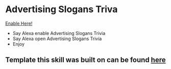 # Advertising Slogans Triva	
[Enable Here!](https://www.amazon.com/Drew-Mace-Advertising-Slogans-Trivia/dp/B07235N12B/ref=sr_1_2?dchild=1&keywords=Drew+Mace&qid=1585682426&s=digital-skills&sr=1-2)
* Say Alexa enable Advertising Slogans Trivia
* Say Alexa open Advertising Slogans Trivia
* Enjoy

## Template this skill was built on can be found [here](https://github.com/alexa/skill-sample-nodejs-trivia)
